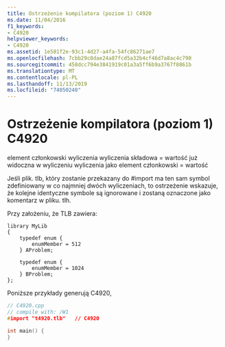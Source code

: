 ```yaml
---
title: Ostrzeżenie kompilatora (poziom 1) C4920
ms.date: 11/04/2016
f1_keywords:
- C4920
helpviewer_keywords:
- C4920
ms.assetid: 1e501f2e-93c1-4d27-a4fa-54fc86271ae7
ms.openlocfilehash: 7cbb29c8dae24a87fcd5a32b4cf46d7a8ac4c790
ms.sourcegitcommit: 458dcc794e3841919c01a3a5ff6b9a3767f8861b
ms.translationtype: MT
ms.contentlocale: pl-PL
ms.lasthandoff: 11/13/2019
ms.locfileid: "74050240"
---
```

# <a name="compiler-warning-level-1-c4920"></a>Ostrzeżenie kompilatora (poziom 1) C4920

element członkowski wyliczenia wyliczenia składowa = wartość już widoczna w wyliczeniu wyliczenia jako element członkowski = wartość

Jeśli plik. tlb, który zostanie przekazany do #import ma ten sam symbol zdefiniowany w co najmniej dwóch wyliczeniach, to ostrzeżenie wskazuje, że kolejne identyczne symbole są ignorowane i zostaną oznaczone jako komentarz w pliku. tlh.

Przy założeniu, że TLB zawiera:

```
library MyLib
{
    typedef enum {
        enumMember = 512
    } AProblem;

    typedef enum {
        enumMember = 1024
    } BProblem;
};
```

Poniższe przykłady generują C4920,

```cpp
// C4920.cpp
// compile with: /W1
#import "t4920.tlb"   // C4920

int main() {
}
```